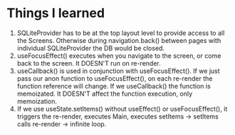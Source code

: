 # Things I learned 
1. SQLiteProvider has to be at the top layout level to provide access to all the Screens.
 Otherwise during navigation.back() between pages with individual SQLiteProvider the DB would be closed. 
2. useFocusEffect() executes when you navigate to the screen, or come back to the screen. It DOESN'T run on re-render.
3. useCallback() is used in conjunction with useFocusEffect(). If we just pass our anon function to useFocusEffect(), on each re-render the function 
reference will change. If we useCallback() the function is memoizated. It DOESN'T affect the function execution, only memoization.
4. If we use useState.setItems() without useEffect() or useFocusEffect(), it triggers the re-render, executes Main, executes setItems -> setItems calls re-render -> infinite loop.